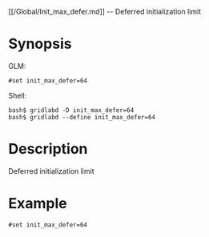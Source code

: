 [[/Global/Init_max_defer.md]] -- Deferred initialization limit

# Synopsis
GLM:
~~~
#set init_max_defer=64
~~~
Shell:
~~~
bash$ gridlabd -D init_max_defer=64
bash$ gridlabd --define init_max_defer=64
~~~

# Description

Deferred initialization limit

# Example

~~~
#set init_max_defer=64
~~~
